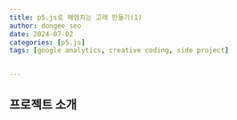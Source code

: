 ```yaml
---
title: p5.js로 헤엄치는 고래 만들기(1)
author: dongee_seo
date: 2024-07-02
categories: [p5.js]
tags: [google analytics, creative coding, side project]


---
```


## 프로젝트 소개

